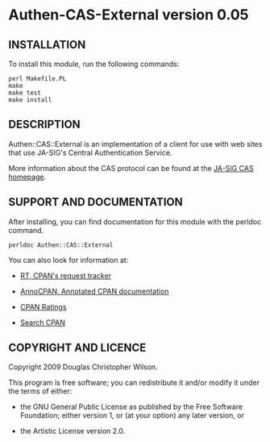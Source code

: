 Authen-CAS-External version 0.05
================================

INSTALLATION
------------

To install this module, run the following commands:

    perl Makefile.PL
    make
    make test
    make install

DESCRIPTION
-----------

Authen::CAS::External is an implementation of a client for use with
web sites that use JA-SIG's Central Authentication Service.

More information about the CAS protocol can be found at the
[JA-SIG CAS homepage](http://www.jasig.org/cas).

SUPPORT AND DOCUMENTATION
-------------------------

After installing, you can find documentation for this module with the
perldoc command.

    perldoc Authen::CAS::External

You can also look for information at:

*   [RT, CPAN's request tracker](http://rt.cpan.org/NoAuth/Bugs.html?Dist=Authen-CAS-External)

*   [AnnoCPAN, Annotated CPAN documentation](http://annocpan.org/dist/Authen-CAS-External)

*   [CPAN Ratings](http://cpanratings.perl.org/d/Authen-CAS-External)

*   [Search CPAN](http://search.cpan.org/dist/Authen-CAS-External/)


COPYRIGHT AND LICENCE
---------------------

Copyright 2009 Douglas Christopher Wilson.

This program is free software; you can redistribute it and/or
modify it under the terms of either:

*   the GNU General Public License as published by the Free
    Software Foundation; either version 1, or (at your option) any
    later version, or

*   the Artistic License version 2.0.

